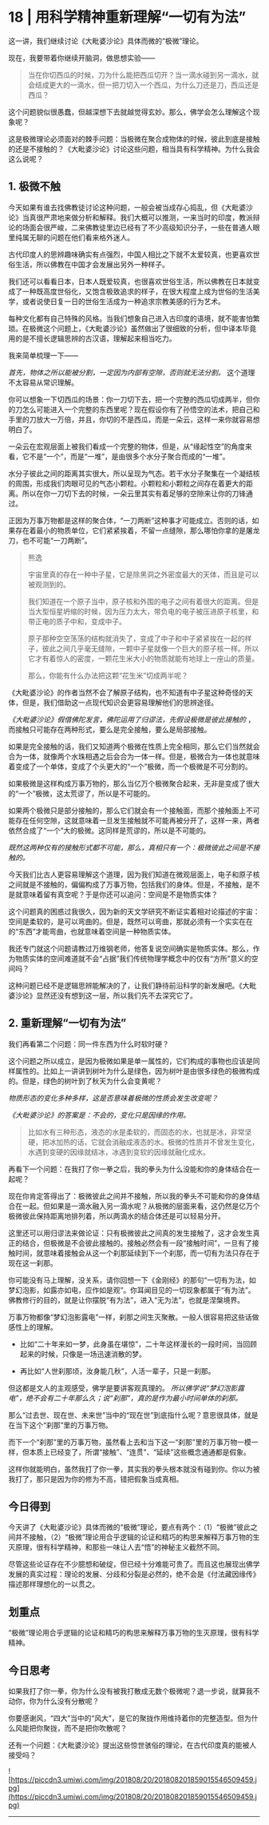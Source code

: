 # 18 | 用科学精神重新理解“一切有为法”

这一讲，我们继续讨论《大毗婆沙论》具体而微的“极微”理论。

现在，我要带着你继续开脑洞，做思想实验——

> 当在你切西瓜的时候，刀为什么能把西瓜切开？当一滴水碰到另一滴水，就会结成更大的一滴水，但一把刀切入一个西瓜，为什么刀还是刀，西瓜还是西瓜？

这个问题貌似很愚蠢，但越深想下去就越觉得玄妙。那么，佛学会怎么理解这个现象呢？

这是极微理论必须面对的棘手问题：当极微在聚合成物体的时候，彼此到底是接触的还是不接触的？《大毗婆沙论》讨论这些问题，相当具有科学精神。为什么我会这么说呢？

## 1. 极微不触

今天如果有谁去找佛教徒讨论这种问题，一般会被当成存心捣乱，但《大毗婆沙论》当真很严肃地来做分析和解释。我们大概可以推测，一来当时的印度，教派辩论的场面会很严峻，二来佛教徒里边已经有了不少高级知识分子，一些在普通人眼里纯属无聊的问题在他们看来格外迷人。

古代印度人的思辨趣味确实有点强烈，中国人相比之下就不太爱较真，也更喜欢世俗生活，所以佛教在中国才会发展出另外一种样子。

我们还可以看看日本，日本人既爱较真，也很喜欢世俗生活，所以佛教在日本就变成了一种既高度世俗化，又饱含极致追求的样子，在很大程度上成为世俗的生活美学，或者说使日复一日的世俗生活成为一种追求宗教美感的行为艺术。

每种文化都有自己特殊的风格。当我们想象自己进入古印度的语境，就不能害怕繁琐。在极微这个问题上，《大毗婆沙论》虽然做出了很细致的分析，但中译本毕竟用的是不擅长逻辑思辨的古汉语，理解起来相当吃力。

我来简单梳理一下——

 *首先，物体之所以能被分割，一定因为内部有空隙，否则就无法分割。* 这个道理不太容易从常识理解。

你可以想象一下切西瓜的场景：你一刀切下去，把一个完整的西瓜切成两半，但你的刀怎么可能进入一个完整的东西里呢？现在假设你有了孙悟空的法术，把自己和手里的刀放大一万倍，并且，你切的不是西瓜，而是一朵云，这样一来你就容易想明白了。

一朵云在宏观层面上被我们看成一个完整的物体，但是，从“缘起性空”的角度来看，它不是“一个”，而是“一堆”，是由很多个水分子聚合而成的“一堆”。

水分子彼此之间的距离其实很大，所以呈现为气态。若干水分子聚集在一个凝结核的周围，形成我们肉眼可见的气态小颗粒。小颗粒和小颗粒之间存在着更大的距离。所以在你一刀切下去的时候，一朵云里其实有着足够的空隙来让你的刀锋通过。

正因为万事万物都是这样的聚合体，“一刀两断”这种事才可能成立。否则的话，如果存在着最小的物质单位，它们紧紧挨着，不留一点缝隙，那么哪怕你拿的是屠龙刀，也不可能“一刀两断”。

> 熊逸
> 
> 宇宙里真的存在一种中子星，它是除黑洞之外密度最大的天体，而且是可以被观测到的。
> 
> 我们知道在一个原子当中，原子核和外围的电子之间有着很大的距离。但是当大型恒星坍缩的时候，因为压力太大，带负电的电子被压进原子核里，和带正电的质子中和，变成中子。
> 
> 原子那种空空荡荡的结构就消失了，变成了中子和中子紧紧挨在一起的样子，彼此之间几乎毫无缝隙，一颗中子星就像一个巨大的原子核一样。所以它才有着惊人的密度，一颗花生米大小的物质就能有地球上一座山的质量。
> 
> 那么，你能有什么办法把这颗“花生米”切成两半呢？

《大毗婆沙论》的作者当然不会了解原子结构，也不知道有中子星这种奇怪的天体，但是，我们借助这一点现代知识会更容易理解他们的思辨途径。

 *《大毗婆沙论》假借佛陀发言，佛陀运用了归谬法，先假设极微是彼此接触的* ，而接触只可能存在两种形式，要么是完全接触，要么是局部接触。

如果是完全接触的话，我们又知道两个极微在性质上完全相同，那么它们当然就会合为一体，就像两个水珠相遇之后会合为一体一样。但是，极微合为一体也就意味着变成了一个单体，变成了个头更大的“一个”极微，而一个极微是不可分割的。

如果极微是这样构成万事万物的，那么当亿万个极微聚合起来，无非是变成了很大的“一个”极微，这太荒谬了，所以是不可能的。

如果两个极微只是部分接触的，那么它们就会有一个接触面，而那个接触面上不可能存在任何空隙，这就意味着一旦发生接触就不可能再被分开了，这样一来，两者依然合成了“一个”大的极微。这同样是荒谬的，所以是不可能的。

 *既然这两种仅有的接触形式都不可能，那么，真相只有一个：极微彼此之间是不接触的。*

今天我们比古人更容易理解这个道理，因为我们知道在微观层面上，电子和原子核之间就是不接触的，偏偏构成了万事万物，包括我们的身体。但是，不接触，是不是就意味着留有真空呢？于是你还可以追问：空间是不是物质实体？

这个问题真的困惑过我很久，因为新的天文学研究不断证实着相对论描述的宇宙：空间是柔软的，是可以弯曲的。但是，既然可以弯曲，那就必须有一个实实在在的“东西”才能弯曲，也就意味着空间是一种物质实体。

我还专门就这个问题请教过万维钢老师，他答复说空间确实是物质实体。那么，作为物质实体的空间难道就不会“占据”我们传统物理学概念中的仅有“方所”意义的空间吗？

这种问题已经不是逻辑思辨能解决的了，让我们静待前沿科学的新发展吧。《大毗婆沙论》显然还没有想到这一层，所以我们先不去深究它了。

## 2. 重新理解“一切有为法”

我们再看第二个问题：同一件东西为什么时软时硬？

这个问题之所以成立，是因为极微如果是单一属性的，它们构成的事物也应该是同样属性的。比如上一讲讲到树叶为什么是绿色，因为树叶是由很多绿色的极微构成的。但是，绿色的树叶到了秋天为什么会变黄呢？

 *物质形态的变化多种多样，这是否意味着极微的性质会发生改变呢？*

 *《大毗婆沙论》的答案是：不会的，变化只是因缘的作用。*

> 比如水有三种形态，液态的水是柔软的，而固态的水，也就是冰，非常坚硬，把冰加热的话，它就会消融成液态的水。极微的性质并不曾发生变化，水遇到变硬的因缘就结冰，冰遇到变软的因缘就融化成水。

再看下一个问题：在我打了你一拳之后，我的拳头为什么没能和你的身体结合在一起呢？

现在你肯定答得出了：极微彼此之间并不接触，所以我的拳头不可能和你的身体结合在一起。但如果是一滴水融入另一滴水呢？从极微的层面来看，这仍然是亿万个极微彼此保持距离地排列着，所以两滴水的结合体还是可以轻易分开。

这里还可以用归谬法来做论证：只有极微彼此之间真的发生接触了，这才会发生真正的结合，但极微是不会彼此接触的。接触必然会有一段“接触时间”，一旦有了接触时间，就意味着接触会从这一个刹那延续到下一个刹那，而一切有为法只存在于现在这一刹那。

你可能没有马上理解，没关系，请你回想一下《金刚经》的那句“一切有为法，如梦幻泡影，如露亦如电，应作如是观”。你耳闻目见的一切现象都属于“有为法”。佛教修行的目的，就是让你摆脱“有为法”，进入“无为法”，也就是涅槃境界。

万事万物都像“梦幻泡影露电”一样，刹那之间生灭聚散。一般人很容易把这些话做感性上的理解。

* 比如“二十年来如一梦，此身虽在堪惊”，二十年这样漫长的一段时间，当回顾起来的时候，只像是一场迅速消散的梦。

* 再比如“人世刹那顷，汝身能几秋”，人活一辈子，只是一刹那。

但这都是文人的主观感受，佛学是要讲客观真理的。 *所以佛学说“梦幻泡影露电”，绝不会有二十年那么久；说“刹那”，真的是作为最小时间单体的刹那。*

那么“过去世、现在世、未来世”当中的“现在世”到底指什么呢？意思很具体，就是在当下这个“刹那”里的万事万物。

而下一个“刹那”里的万事万物，虽然看上去和当下这一“刹那”里的万事万物一模一样，但本质上已经变了，所谓“接触”、“连贯”、“延续”这些概念通通都是假象。

这样你就能明白，虽然我打了你一拳，其实我的拳头根本就没有碰到你。你以为被我打了，那只是因为你的修为不高，错把假象当成真相。

## 今日得到

今天讲了《大毗婆沙论》具体而微的“极微”理论，要点有两个：（1）“极微”彼此之间并不接触，（2）“极微”理论用合乎逻辑的论证和精巧的构思来解释万事万物的生灭原理，很有科学精神，和那些一味让人去“悟”的神秘主义截然不同。

尽管这些论证存在不少臆想和破绽，但已经十分难能可贵了。而且这也展现出佛学发展的真实过程：理论的发展、分歧和分裂是必然的，绝不会是《付法藏因缘传》描述那样理想化的一以贯之。

## 划重点

“极微”理论用合乎逻辑的论证和精巧的构思来解释万事万物的生灭原理，很有科学精神。

## 今日思考

如果我打了你一拳，你为什么没有被我打散成无数个极微呢？退一步说，就算我不动你，你为什么没有分散呢？

你要感谢风，“四大”当中的“风大”，是它的聚拢作用维持着你的完整造型。但为什么风能把你聚拢，而不是把你吹散呢？

还有一个问题：《大毗婆沙论》提出这些惊世骇俗的理论，在古代印度真的能被人接受吗？

![https://piccdn3.umiwi.com/img/201808/20/201808201859015546509459.jpg](https://piccdn3.umiwi.com/img/201808/20/201808201859015546509459.jpg)

---
